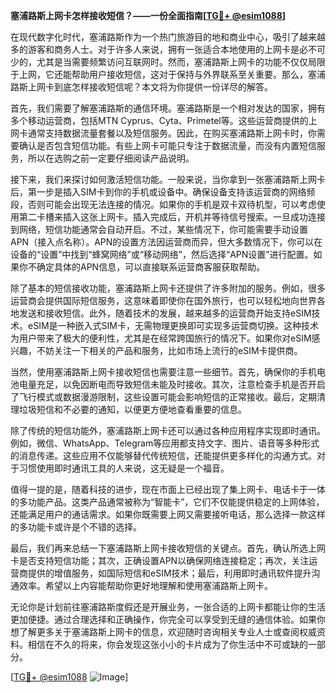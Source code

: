 **塞浦路斯上网卡怎样接收短信？——一份全面指南[[TG💪+ @esim1088](https://t.me/s/esim1088)]**

在现代数字化时代，塞浦路斯作为一个热门旅游目的地和商业中心，吸引了越来越多的游客和商务人士。对于许多人来说，拥有一张适合本地使用的上网卡是必不可少的，尤其是当需要频繁访问互联网时。然而，塞浦路斯上网卡的功能不仅仅局限于上网，它还能帮助用户接收短信，这对于保持与外界联系至关重要。那么，塞浦路斯上网卡到底怎样接收短信呢？本文将为你提供一份详尽的解答。

首先，我们需要了解塞浦路斯的通信环境。塞浦路斯是一个相对发达的国家，拥有多个移动运营商，包括MTN Cyprus、Cyta、Primetel等。这些运营商提供的上网卡通常支持数据流量套餐以及短信服务。因此，在购买塞浦路斯上网卡时，你需要确认是否包含短信功能。有些上网卡可能只专注于数据流量，而没有内置短信服务，所以在选购之前一定要仔细阅读产品说明。

接下来，我们来探讨如何激活短信功能。一般来说，当你拿到一张塞浦路斯上网卡后，第一步是插入SIM卡到你的手机或设备中。确保设备支持该运营商的网络频段，否则可能会出现无法连接的情况。如果你的手机是双卡双待机型，可以考虑使用第二卡槽来插入这张上网卡。插入完成后，开机并等待信号搜索。一旦成功连接到网络，短信功能通常会自动开启。不过，某些情况下，你可能需要手动设置APN（接入点名称）。APN的设置方法因运营商而异，但大多数情况下，你可以在设备的“设置”中找到“蜂窝网络”或“移动网络”，然后选择“APN设置”进行配置。如果你不确定具体的APN信息，可以直接联系运营商客服获取帮助。

除了基本的短信接收功能，塞浦路斯上网卡还提供了许多附加的服务。例如，很多运营商会提供国际短信服务，这意味着即使你在国外旅行，也可以轻松地向世界各地发送和接收短信。此外，随着技术的发展，越来越多的运营商开始支持eSIM技术。eSIM是一种嵌入式SIM卡，无需物理更换即可实现多运营商切换。这种技术为用户带来了极大的便利性，尤其是在经常跨国旅行的情况下。如果你对eSIM感兴趣，不妨关注一下相关的产品和服务，比如市场上流行的eSIM卡提供商。

当然，使用塞浦路斯上网卡接收短信也需要注意一些细节。首先，确保你的手机电池电量充足，以免因断电而导致短信未能及时接收。其次，注意检查手机是否开启了飞行模式或数据漫游限制，这些设置可能会影响短信的正常接收。最后，定期清理垃圾短信和不必要的通知，以便更方便地查看重要的信息。

除了传统的短信功能外，塞浦路斯上网卡还可以通过各种应用程序实现即时通讯。例如，微信、WhatsApp、Telegram等应用都支持文字、图片、语音等多种形式的消息传递。这些应用不仅能够替代传统短信，还能提供更多样化的沟通方式。对于习惯使用即时通讯工具的人来说，这无疑是一个福音。

值得一提的是，随着科技的进步，现在市面上已经出现了集上网卡、电话卡于一体的多功能产品。这类产品通常被称为“智能卡”，它们不仅能提供稳定的上网体验，还能满足用户的通话需求。如果你既需要上网又需要接听电话，那么选择一款这样的多功能卡或许是个不错的选择。

最后，我们再来总结一下塞浦路斯上网卡接收短信的关键点。首先，确认所选上网卡是否支持短信功能；其次，正确设置APN以确保网络连接稳定；再次，关注运营商提供的增值服务，如国际短信和eSIM技术；最后，利用即时通讯软件提升沟通效率。希望以上内容能帮助你更好地理解和使用塞浦路斯上网卡。

无论你是计划前往塞浦路斯度假还是开展业务，一张合适的上网卡都能让你的生活更加便捷。通过合理选择和正确操作，你完全可以享受到无缝的通信体验。如果你想了解更多关于塞浦路斯上网卡的信息，欢迎随时咨询相关专业人士或查阅权威资料。相信在不久的将来，你会发现这张小小的卡片成为了你生活中不可或缺的一部分。

[[TG💪+ @esim1088](https://t.me/s/esim1088) ![Image](https://i.postimg.cc/4NQfJmqS/Snipaste-2025-05-13-00-14-12.png)]